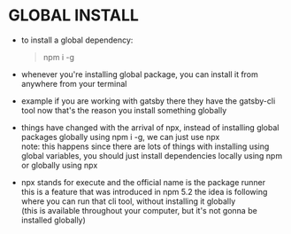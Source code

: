 # GLOBAL INSTALL

- to install a global dependency:

  > npm i -g <packageName>

- whenever you're installing global
  package, you can install it from
  anywhere from your terminal

- example if you are working with
  gatsby there they have the gatsby-cli
  tool now that's the reason you
  install something globally

- things have changed with the arrival
  of npx, instead of installing
  global packages globally using
  npm i -g, we can just use npx
  <br>
  note:
  this happens since there are
  lots of things with installing
  using global variables, you
  should just install dependencies
  locally using npm
  or globally using npx

- npx stands for execute and
  the official name is the package runner
  <br>
  this is a feature that was introduced in
  npm 5.2 the idea is following
  where you can run that cli tool,
  without installing it globally
  <br>
  (this is available throughout your
  computer, but it's not gonna be installed
  globally)
